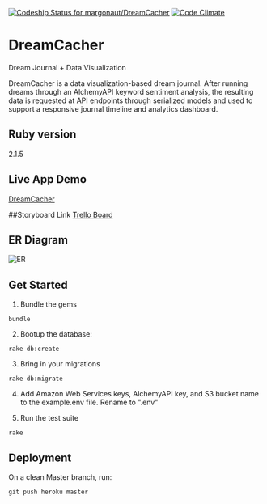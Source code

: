 [ ![Codeship Status for margonaut/DreamCacher](https://codeship.com/projects/17440400-492e-0133-6ea0-168d58eb1296/status?branch=master)](https://codeship.com/projects/105535) [![Code Climate](https://codeclimate.com/github/margonaut/DreamCacher/badges/gpa.svg)](https://codeclimate.com/github/margonaut/DreamCacher)

# DreamCacher
Dream Journal + Data Visualization

DreamCacher is a data visualization-based dream journal. After running dreams through an AlchemyAPI keyword sentiment analysis, the resulting data is requested at API endpoints through serialized models and used to support a responsive journal timeline and analytics dashboard.

## Ruby version
2.1.5

## Live App Demo
[DreamCacher](https://ancient-peak-7159.herokuapp.com/)

##Storyboard Link
[Trello Board](https://trello.com/b/abphbsgy/dreamcacher)

## ER Diagram
![ER](http://i.imgur.com/JXiDOQX.png)

## Get Started
1. Bundle the gems

  ```bundle```

2. Bootup the database:

  ```rake db:create```

3. Bring in your migrations

  ```rake db:migrate```

4. Add Amazon Web Services keys, AlchemyAPI key, and S3 bucket name to the example.env file. Rename to ".env"

5. Run the test suite

  ```rake```

## Deployment
On a clean Master branch, run:

  ```
  git push heroku master
  ```

